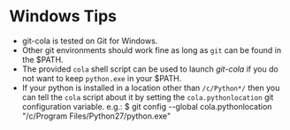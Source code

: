 Windows Tips
============
* git-cola is tested on Git for Windows.
* Other git environments should work fine as long as `git`
  can be found in the $PATH.
* The provided `cola` shell script can be used to launch *git-cola*
  if you do not want to keep `python.exe` in your $PATH.
* If your python is installed in a location other than `/c/Python*/`
  then you can tell the `cola` script about it by setting the
  `cola.pythonlocation` git configuration variable.  e.g.:
 $ git config --global cola.pythonlocation "/c/Program Files/Python27/python.exe"
